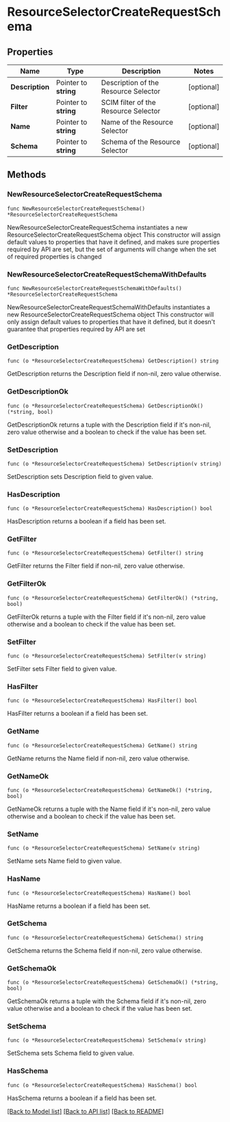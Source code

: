 # ResourceSelectorCreateRequestSchema

## Properties

Name | Type | Description | Notes
------------ | ------------- | ------------- | -------------
**Description** | Pointer to **string** | Description of the Resource Selector | [optional] 
**Filter** | Pointer to **string** | SCIM filter of the Resource Selector | [optional] 
**Name** | Pointer to **string** | Name of the Resource Selector | [optional] 
**Schema** | Pointer to **string** | Schema of the Resource Selector | [optional] 

## Methods

### NewResourceSelectorCreateRequestSchema

`func NewResourceSelectorCreateRequestSchema() *ResourceSelectorCreateRequestSchema`

NewResourceSelectorCreateRequestSchema instantiates a new ResourceSelectorCreateRequestSchema object
This constructor will assign default values to properties that have it defined,
and makes sure properties required by API are set, but the set of arguments
will change when the set of required properties is changed

### NewResourceSelectorCreateRequestSchemaWithDefaults

`func NewResourceSelectorCreateRequestSchemaWithDefaults() *ResourceSelectorCreateRequestSchema`

NewResourceSelectorCreateRequestSchemaWithDefaults instantiates a new ResourceSelectorCreateRequestSchema object
This constructor will only assign default values to properties that have it defined,
but it doesn't guarantee that properties required by API are set

### GetDescription

`func (o *ResourceSelectorCreateRequestSchema) GetDescription() string`

GetDescription returns the Description field if non-nil, zero value otherwise.

### GetDescriptionOk

`func (o *ResourceSelectorCreateRequestSchema) GetDescriptionOk() (*string, bool)`

GetDescriptionOk returns a tuple with the Description field if it's non-nil, zero value otherwise
and a boolean to check if the value has been set.

### SetDescription

`func (o *ResourceSelectorCreateRequestSchema) SetDescription(v string)`

SetDescription sets Description field to given value.

### HasDescription

`func (o *ResourceSelectorCreateRequestSchema) HasDescription() bool`

HasDescription returns a boolean if a field has been set.

### GetFilter

`func (o *ResourceSelectorCreateRequestSchema) GetFilter() string`

GetFilter returns the Filter field if non-nil, zero value otherwise.

### GetFilterOk

`func (o *ResourceSelectorCreateRequestSchema) GetFilterOk() (*string, bool)`

GetFilterOk returns a tuple with the Filter field if it's non-nil, zero value otherwise
and a boolean to check if the value has been set.

### SetFilter

`func (o *ResourceSelectorCreateRequestSchema) SetFilter(v string)`

SetFilter sets Filter field to given value.

### HasFilter

`func (o *ResourceSelectorCreateRequestSchema) HasFilter() bool`

HasFilter returns a boolean if a field has been set.

### GetName

`func (o *ResourceSelectorCreateRequestSchema) GetName() string`

GetName returns the Name field if non-nil, zero value otherwise.

### GetNameOk

`func (o *ResourceSelectorCreateRequestSchema) GetNameOk() (*string, bool)`

GetNameOk returns a tuple with the Name field if it's non-nil, zero value otherwise
and a boolean to check if the value has been set.

### SetName

`func (o *ResourceSelectorCreateRequestSchema) SetName(v string)`

SetName sets Name field to given value.

### HasName

`func (o *ResourceSelectorCreateRequestSchema) HasName() bool`

HasName returns a boolean if a field has been set.

### GetSchema

`func (o *ResourceSelectorCreateRequestSchema) GetSchema() string`

GetSchema returns the Schema field if non-nil, zero value otherwise.

### GetSchemaOk

`func (o *ResourceSelectorCreateRequestSchema) GetSchemaOk() (*string, bool)`

GetSchemaOk returns a tuple with the Schema field if it's non-nil, zero value otherwise
and a boolean to check if the value has been set.

### SetSchema

`func (o *ResourceSelectorCreateRequestSchema) SetSchema(v string)`

SetSchema sets Schema field to given value.

### HasSchema

`func (o *ResourceSelectorCreateRequestSchema) HasSchema() bool`

HasSchema returns a boolean if a field has been set.


[[Back to Model list]](../README.md#documentation-for-models) [[Back to API list]](../README.md#documentation-for-api-endpoints) [[Back to README]](../README.md)


